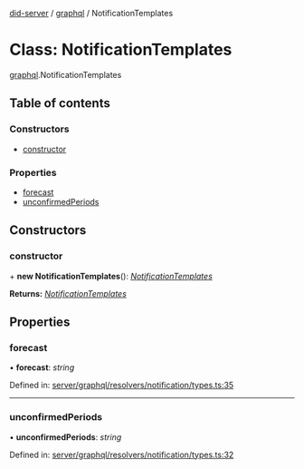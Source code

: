 [did-server](../README.md) / [graphql](../modules/graphql.md) / NotificationTemplates

# Class: NotificationTemplates

[graphql](../modules/graphql.md).NotificationTemplates

## Table of contents

### Constructors

- [constructor](graphql.notificationtemplates.md#constructor)

### Properties

- [forecast](graphql.notificationtemplates.md#forecast)
- [unconfirmedPeriods](graphql.notificationtemplates.md#unconfirmedperiods)

## Constructors

### constructor

\+ **new NotificationTemplates**(): [*NotificationTemplates*](graphql.notificationtemplates.md)

**Returns:** [*NotificationTemplates*](graphql.notificationtemplates.md)

## Properties

### forecast

• **forecast**: *string*

Defined in: [server/graphql/resolvers/notification/types.ts:35](https://github.com/Puzzlepart/did/blob/dev/server/graphql/resolvers/notification/types.ts#L35)

___

### unconfirmedPeriods

• **unconfirmedPeriods**: *string*

Defined in: [server/graphql/resolvers/notification/types.ts:32](https://github.com/Puzzlepart/did/blob/dev/server/graphql/resolvers/notification/types.ts#L32)
